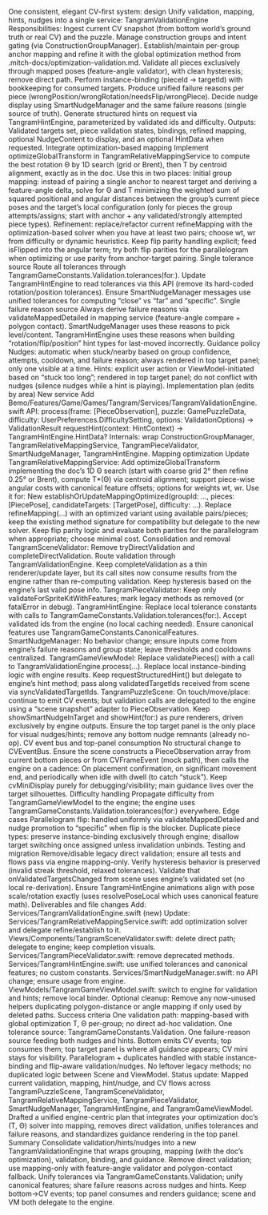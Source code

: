 One consistent, elegant CV-first system: design
Unify validation, mapping, hints, nudges into a single service: TangramValidationEngine
Responsibilities:
Ingest current CV snapshot (from bottom world’s ground truth or real CV) and the puzzle.
Manage construction groups and intent gating (via ConstructionGroupManager).
Establish/maintain per-group anchor mapping and refine it with the global optimization method from .mitch-docs/optimization-validation.md.
Validate all pieces exclusively through mapped poses (feature-angle validator), with clean hysteresis; remove direct path.
Perform instance-binding (pieceId → targetId) with bookkeeping for consumed targets.
Produce unified failure reasons per piece (wrongPosition/wrongRotation/needsFlip/wrongPiece).
Decide nudge display using SmartNudgeManager and the same failure reasons (single source of truth).
Generate structured hints on request via TangramHintEngine, parameterized by validated ids and difficulty.
Outputs:
Validated targets set, piece validation states, bindings, refined mapping, optional NudgeContent to display, and an optional HintData when requested.
Integrate optimization-based mapping
Implement optimizeGlobalTransform in TangramRelativeMappingService to compute the best rotation Θ by 1D search (grid or Brent), then T by centroid alignment, exactly as in the doc.
Use this in two places:
Initial group mapping: instead of pairing a single anchor to nearest target and deriving a feature-angle delta, solve for Θ and T minimizing the weighted sum of squared positional and angular distances between the group’s current piece poses and the target’s local configuration (only for pieces the group attempts/assigns; start with anchor + any validated/strongly attempted piece types).
Refinement: replace/refactor current refineMapping with the optimization-based solver when you have at least two pairs; choose wt, wr from difficulty or dynamic heuristics.
Keep flip parity handling explicit; feed isFlipped into the angular term; try both flip parities for the parallelogram when optimizing or use parity from anchor-target pairing.
Single tolerance source
Route all tolerances through TangramGameConstants.Validation.tolerances(for:).
Update TangramHintEngine to read tolerances via this API (remove its hard-coded rotation/position tolerances).
Ensure SmartNudgeManager messages use unified tolerances for computing “close” vs “far” and “specific”.
Single failure reason source
Always derive failure reasons via validateMappedDetailed in mapping service (feature-angle compare + polygon contact).
SmartNudgeManager uses these reasons to pick level/content.
TangramHintEngine uses these reasons when building “rotation/flip/position” hint types for last-moved incorrectly.
Guidance policy
Nudges: automatic when stuck/nearby based on group confidence, attempts, cooldown, and failure reason; always rendered in top target panel; only one visible at a time.
Hints: explicit user action or ViewModel-initiated based on “stuck too long”; rendered in top target panel; do not conflict with nudges (silence nudges while a hint is playing).
Implementation plan (edits by area)
New service
Add Bemo/Features/Game/Games/Tangram/Services/TangramValidationEngine.swift
API:
process(frame: [PieceObservation], puzzle: GamePuzzleData, difficulty: UserPreferences.DifficultySetting, options: ValidationOptions) -> ValidationResult
requestHint(context: HintContext) -> TangramHintEngine.HintData?
Internals: wrap ConstructionGroupManager, TangramRelativeMappingService, TangramPieceValidator, SmartNudgeManager, TangramHintEngine.
Mapping optimization
Update TangramRelativeMappingService:
Add optimizeGlobalTransform implementing the doc’s 1D Θ search (start with coarse grid 2° then refine 0.25° or Brent), compute T*(Θ) via centroid alignment; support piece-wise angular costs with canonical feature offsets; options for weights wt, wr.
Use it for:
New establishOrUpdateMappingOptimized(groupId: ..., pieces: [PiecePose], candidateTargets: [TargetPose], difficulty: ...).
Replace refineMapping(...) with an optimized variant using available pairs/pieces; keep the existing method signature for compatibility but delegate to the new solver.
Keep flip parity logic and evaluate both parities for the parallelogram when appropriate; choose minimal cost.
Consolidation and removal
TangramSceneValidator:
Remove tryDirectValidation and completeDirectValidation. Route validation through TangramValidationEngine.
Keep completeValidation as a thin renderer/update layer, but its call sites now consume results from the engine rather than re-computing validation.
Keep hysteresis based on the engine’s last valid pose info.
TangramPieceValidator:
Keep only validateForSpriteKitWithFeatures; mark legacy methods as removed (or fatalError in debug).
TangramHintEngine:
Replace local tolerance constants with calls to TangramGameConstants.Validation.tolerances(for:).
Accept validated ids from the engine (no local caching needed).
Ensure canonical features use TangramGameConstants.CanonicalFeatures.
SmartNudgeManager:
No behavior change; ensure inputs come from engine’s failure reasons and group state; leave thresholds and cooldowns centralized.
TangramGameViewModel:
Replace validatePieces() with a call to TangramValidationEngine.process(...).
Replace local instance-binding logic with engine results.
Keep requestStructuredHint() but delegate to engine’s hint method; pass along validatedTargetIds received from scene via syncValidatedTargetIds.
TangramPuzzleScene:
On touch/move/place: continue to emit CV events; but validation calls are delegated to the engine using a “scene snapshot” adapter to PieceObservation.
Keep showSmartNudgeInTarget and showHint(for:) as pure renderers, driven exclusively by engine outputs.
Ensure the top target panel is the only place for visual nudges/hints; remove any bottom nudge remnants (already no-op).
CV event bus and top-panel consumption
No structural change to CVEventBus.
Ensure the scene constructs a PieceObservation array from current bottom pieces or from CVFrameEvent (mock path), then calls the engine on a cadence:
On placement confirmation, on significant movement end, and periodically when idle with dwell (to catch “stuck”).
Keep cvMiniDisplay purely for debugging/visibility; main guidance lives over the target silhouettes.
Difficulty handling
Propagate difficulty from TangramGameViewModel to the engine; the engine uses TangramGameConstants.Validation.tolerances(for:) everywhere.
Edge cases
Parallelogram flip: handled uniformly via validateMappedDetailed and nudge promotion to “specific” when flip is the blocker.
Duplicate piece types: preserve instance-binding exclusively through engine; disallow target switching once assigned unless invalidation unbinds.
Testing and migration
Remove/disable legacy direct validation; ensure all tests and flows pass via engine mapping-only.
Verify hysteresis behavior is preserved (invalid streak threshold, relaxed tolerances).
Validate that onValidatedTargetsChanged from scene uses engine’s validated set (no local re-derivation).
Ensure TangramHintEngine animations align with pose scale/rotation exactly (uses resolvePoseLocal which uses canonical feature math).
Deliverables and file changes
Add: Services/TangramValidationEngine.swift (new)
Update:
Services/TangramRelativeMappingService.swift: add optimization solver and delegate refine/establish to it.
Views/Components/TangramSceneValidator.swift: delete direct path; delegate to engine; keep completion visuals.
Services/TangramPieceValidator.swift: remove deprecated methods.
Services/TangramHintEngine.swift: use unified tolerances and canonical features; no custom constants.
Services/SmartNudgeManager.swift: no API change; ensure usage from engine.
ViewModels/TangramGameViewModel.swift: switch to engine for validation and hints; remove local binder.
Optional cleanup:
Remove any now-unused helpers duplicating polygon-distance or angle mapping if only used by deleted paths.
Success criteria
One validation path: mapping-based with global optimization T, Θ per-group; no direct ad-hoc validation.
One tolerance source: TangramGameConstants.Validation.
One failure-reason source feeding both nudges and hints.
Bottom emits CV events; top consumes them; top target panel is where all guidance appears; CV mini stays for visibility.
Parallelogram + duplicates handled with stable instance-binding and flip-aware validation/nudges.
No leftover legacy methods; no duplicated logic between Scene and ViewModel.
Status update:
Mapped current validation, mapping, hint/nudge, and CV flows across TangramPuzzleScene, TangramSceneValidator, TangramRelativeMappingService, TangramPieceValidator, SmartNudgeManager, TangramHintEngine, and TangramGameViewModel. Drafted a unified engine-centric plan that integrates your optimization doc’s (T, Θ) solver into mapping, removes direct validation, unifies tolerances and failure reasons, and standardizes guidance rendering in the top panel.
Summary
Consolidate validation/hints/nudges into a new TangramValidationEngine that wraps grouping, mapping (with the doc’s optimization), validation, binding, and guidance.
Remove direct validation; use mapping-only with feature-angle validator and polygon-contact fallback.
Unify tolerances via TangramGameConstants.Validation; unify canonical features; share failure reasons across nudges and hints.
Keep bottom→CV events; top panel consumes and renders guidance; scene and VM both delegate to the engine.